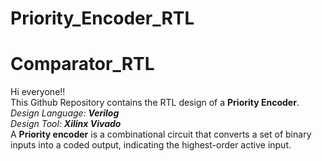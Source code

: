# Priority_Encoder_RTL

# Comparator_RTL

Hi everyone!!
<br/>This Github Repository contains the RTL design of a **Priority Encoder**. 
<br/> *Design Language: **Verilog***
<br/> *Design Tool: **Xilinx Vivado***
<br/> A **Priority encoder** is a combinational circuit that converts a set of binary inputs into a coded output, indicating the highest-order active input. 

